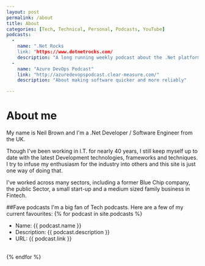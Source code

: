 ```yaml
---
layout: post
permalink: /about
title: About
categories: [Tech, Technical, Personal, Podcasts, YouTube]
podcasts:
  -
    name: ".Net Rocks
    link: "https://www.dotnetrocks.com/
    description: "A long running weekly podcast about the .Net platform"
  -
    name: "Azure DevOps Podcast"
    link: "http://azuredevopspodcast.clear-measure.com/"
    description: "About making software quicker and more reliably"

---
```

# About me

My name is Neil Brown and I'm a .Net Developer / Software Engineer from the UK.

Though I've been working in I.T. for nearly 40 years, I still keep myself up to date with the latest Development technologies, frameworks and techniques. I try to infuse my enthusiasm for the industry into others and this site is just one way of doing that.

I've worked across many sectors, including a former Blue Chip company, the public Sector, a small start-up and a medium sized family business in Fintech.

##Fave podcasts
I'm a big fan of Tech podcasts. Here are a few of my current favourites:
 {% for podcast in site.podcasts %}
  - Name: {{ podcast.name }}  
  - Description: {{ podcast.description }}  
  - URL: {{ podcast.link }} 
<br />
 {% endfor %}

